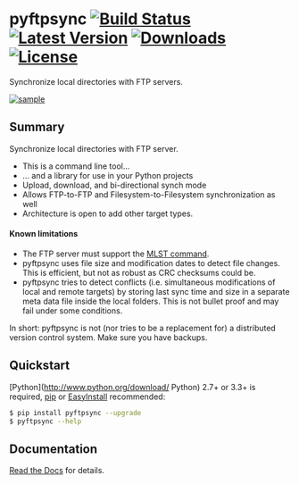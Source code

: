 # pyftpsync [![Build Status](https://travis-ci.org/mar10/pyftpsync.png?branch=master)](https://travis-ci.org/mar10/pyftpsync) [![Latest Version](https://img.shields.io/pypi/v/pyftpsync.svg)](https://pypi.python.org/pypi/pyftpsync/) [![Downloads](https://img.shields.io/pypi/dm/pyftpsync.svg)](https://pypi.python.org/pypi/pyftpsync/) [![License](https://img.shields.io/pypi/l/pyftpsync.svg)](https://pypi.python.org/pypi/pyftpsync/)

Synchronize local directories with FTP servers.

[ ![sample](teaser.png?raw=true) ](https://github.com/mar10/pyftpsync "Live demo")

## Summary

Synchronize local directories with FTP server.

  * This is a command line tool...
  * ... and a library for use in your Python projects
  * Upload, download, and bi-directional synch mode
  * Allows FTP-to-FTP and Filesystem-to-Filesystem synchronization as well
  * Architecture is open to add other target types.

#### Known limitations 

  * The FTP server must support the [MLST command](http://tools.ietf.org/html/rfc3659).
  * pyftpsync uses file size and modification dates to detect file changes. 
    This is efficient, but not as robust as CRC checksums could be.
  * pyftpsync tries to detect conflicts (i.e. simultaneous modifications of 
    local and remote targets) by storing last sync time and size in a separate
    meta data file inside the local folders. This is not bullet proof and may
    fail under some conditions.

In short: pyftpsync is not (nor tries to be a replacement for) a distributed 
version control system. Make sure you have backups.


## Quickstart 

[Python](http://www.python.org/download/ Python) 2.7+ or 3.3+ is required, 
[pip](http://www.pip-installer.org/) or
[EasyInstall](http://pypi.python.org/pypi/setuptools#using-setuptools-and-easyinstall)
recommended:

```bash
$ pip install pyftpsync --upgrade
$ pyftpsync --help
```


## Documentation

[Read the Docs](http://pyftpsync.readthedocs.io/) for details.
